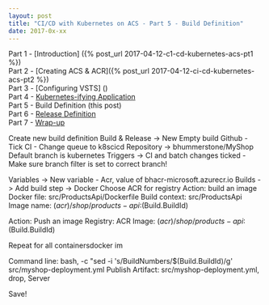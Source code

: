 ```yaml
---
layout: post
title: "CI/CD with Kubernetes on ACS - Part 5 - Build Definition"
date: 2017-0x-xx
---
```


Part 1 - [Introduction] ({% post_url 2017-04-12-c1-cd-kubernetes-acs-pt1 %})  
Part 2 - [Creating ACS & ACR]({% post_url 2017-04-12-ci-cd-kubernetes-acs-pt2 %})  
Part 3 - [Configuring VSTS] ()  
Part 4 - [Kubernetes-ifying Application]()  
Part 5 - Build Definition (this post)  
Part 6 - [Release Definition]()  
Part 7 - [Wrap-up]()  


Create new build definition
Build & Release -> New
Empty build
Github
	- Tick CI
	- Change queue to k8scicd
Repository -> bhummerstone/MyShop
Default branch is kubernetes
Triggers -> CI and batch changes ticked
	- Make sure branch filter is set to correct branch!

Variables -> New variable
	- Acr, value of bhacr-microsoft.azurecr.io
Builds -> Add build step -> Docker
Choose ACR for registry
Action: build an image
Docker file: src/ProductsApi/Dockerfile
Build context: src/ProductsApi
Image name: $(acr)/shop/products-api:$(Build.BuildId)

Action: Push an image
Registry: ACR
Image: $(acr)/shop/products-api:$(Build.BuildId)

Repeat for all containersdocker im

Command line: bash, -c "sed -i 's/BuildNumbers/$(Build.BuildId)/g' src/myshop-deployment.yml
Publish Artifact: src/myshop-deployment.yml, drop, Server

Save!
